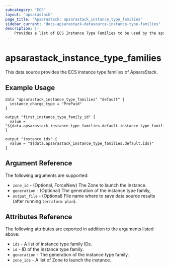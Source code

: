 ```yaml
---
subcategory: "ECS"
layout: "apsarastack"
page_title: "Apsarastack: apsarastack_instance_type_families"
sidebar_current: "docs-apsarastack-datasource-instance-type-families"
description: |-
    Provides a list of ECS Instance Type Families to be used by the apsarastack_instance resource.
---
```


# apsarastack\_instance\_type\_families

This data source provides the ECS instance type families of ApsaraStack.

## Example Usage

```
data "apsarastack_instance_type_families" "default" {
  instance_charge_type = "PrePaid"
}

output "first_instance_type_family_id" {
  value = "${data.apsarastack_instance_type_families.default.instance_type_families.0.id}"
}

output "instance_ids" {
  value = "${data.apsarastack_instance_type_families.default.ids}"
}
```

## Argument Reference

The following arguments are supported:

* `zone_id` - (Optional, ForceNew) The Zone to launch the instance.
* `generation` - (Optional) The generation of the instance type family,
* `output_file` - (Optional) File name where to save data source results (after running `terraform plan`).

## Attributes Reference

The following attributes are exported in addition to the arguments listed above:

* `ids` - A list of instance type family IDs.
* `id` - ID of the instance type family.
* `generation` - The generation of the instance type family.
* `zone_ids` - A list of Zone to launch the instance.
 